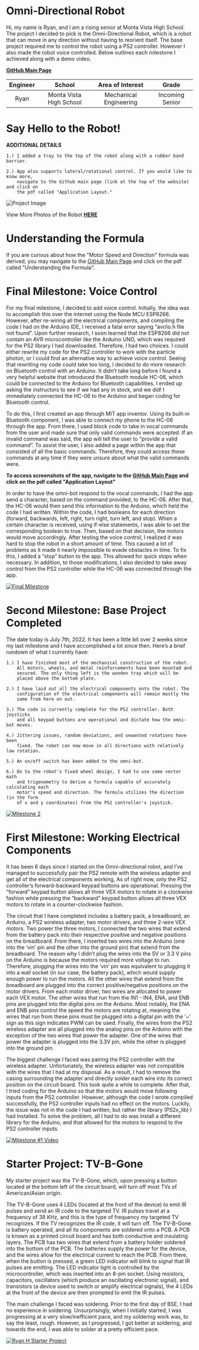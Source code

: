 ﻿# Omni-Directional Robot
Hi, my name is Ryan, and I am a rising senior at Monta Vista High School. The project I decided to pick is the Omni-Directional Robot, which is a robot that can move  in any direction without having to reorient itself. The base project required me to control the robot using a PS2 controller. However I also made the robot voice controlled. Below outlines each milestone I achieved along with a demo video.

[**GitHub Main Page**](https://github.com/BlueStamp-Engineering-2022/RyanH_BSE_Project/tree/main)

| **Engineer** | **School** | **Area of Interest** | **Grade** |
|:--:|:--:|:--:|:--:|
| Ryan | Monta Vista High School | Mechanical Engineering | Incoming Senior

# Say Hello to the Robot!

**ADDITIONAL DETAILS**

    1.) I added a tray to the top of the robot along with a rubber band barrier.
 
    2.) App also supports lateral/rotational control. If you would like to know more, 
        navigate to the Github main page (link at the top of the website) and click on 
        the pdf called "Application Layout."


![Project Image](https://lh3.googleusercontent.com/OTDZB_fRbJauujnu-WCWGBnh68xhCh3yK_IIQ2RLxm3OuFnp-NtxN7NV8xpYM68l3zfZxrPyPTi9qgjOuEeBDCfNuW9lkevW1aViOrRdyOd0khJoxAZGgizDsQwP8VO2sqmetw5LU-5-GMH4mdnk7aNdwUENzH9g7dXRPH2s2RE3KtppfX9-6APqr_fQLwXQiGH-LkXxwk8_3aItmG7DgcOUzZkM_oj00skPp8Ddp6J-K-sCRqMVdhQBMXbfHFYcC2hAz3cFfmOXEqXjo8rVUkVVnCRTTviLPZkrGLEP5F786OhnWylgUhu0vcjvDjRS0pIhGpSzmgvRTYAf__ekQeKBHxwlZ1F0RKFWxFKAFc-Pb1ZqCDieJML64qFFNOFQbDt7zs2ElQQcnIqaQKaLCd0jezgRbT_nJUPwy1UFi5-3Q7u4PiD23guOQYQwZKeQ5EIG-xViN9BHNDgH-nwILP5mg-I93FHhKPIE-cTvIprH0c88AIKifALQEHJR9KfXLWSp_VY-EUqHlwX0uSIx1cLxoD0XhESKR8N_AOgLkxSfhfZ6oVuz9z2S0PkaxCxzos5lrB8rHA3S16YZvbsTF1kJsKDKl7qAQjvDAz6oAwjrrLhE0fR705n6Cn2JU7fmeGE1tXGCfDSNkhlrmoqZo0ohfTTaaHSHoS1I6MGY3mJCrDakGfhzsusrOkCrMNYGfIrt_HIlPUHzmT2Dz1CnM7ztur8nqHpPctVUjfMgH81NH9p_5QqB62KIMAE5JaMaS7PdsI98-qaKbhxaOYWiZ-lgEsla3vksvAOZPlYCrIhBEdKH0Ib1TJjfvk-TrmM4HJqCZ9xWcR5z9kHwBINFEXhwTSTqO5sv_7xoaJqC4Rp-_ZeWKOGI-b7-SovS2Kb-NTg5hm77pCSPcrFS7wC_OrZzYDZ99pcSl_l3Dr62CT_pQG7D8kn-pRua2oiQGTvs18sZ1woK7NcRGBNhDqknEw=w672-h933-no?authuser=0)

View More Photos of the Robot [**HERE**](https://photos.app.goo.gl/3SrxdFMFwUQ3dkWM9)

# Understanding the Formula
If you are curious about how the "Motor Speed and Direction" formula was derived, you may navigate to the [GitHub Main Page](https://github.com/BlueStamp-Engineering-2022/RyanH_BSE_Project/tree/main) and click on the pdf called "Understanding the Formula". 


# Final Milestone: Voice Control
For my final milestone, I decided to add voice control. Initially, the idea was to accomplish this over the internet using the Node MCU ESP8266. However, after re-wiring all the electrical components, and compiling the code I had on the Arduino IDE, I received a fatal error saying “avr/io.h file not found”. Upon further research, I soon learned that the ESP8266 did not contain an AVR microcontroller like the Arduino UNO, which was required for the PS2 library I had downloaded. Therefore, I had two choices. I could either rewrite my code for the PS2 controller to work with the particle photon, or I could find an alternative way to achieve voice control. Seeing that rewriting my code could take too long, I decided to do more research on Bluetooth control with an Arduino. It didn’t take long before I found a very helpful website that introduced the Bluetooth module HC-06, which could be connected to the Arduino for Bluetooth capabilities. I ended up asking the instructors to see if we had any in stock, and we did! I immediately connected the HC-06 to the Arduino and began coding for Bluetooth control. 

To do this, I first created an app through MIT app inventor. Using its built-in Bluetooth component, I was able to connect my phone to the HC-06 through the app. From there, I used block code to take in vocal commands from the user and made sure that only valid commands were accepted. If an invalid command was said, the app will tell the user to “provide a valid command”. To assist the user, I also added a page within the app that consisted of all the basic commands. Therefore, they could access these commands at any time if they were unsure about what the valid commands were. 

****To access screenshots of the app, navigate to the [GitHub Main Page](https://github.com/BlueStamp-Engineering-2022/RyanH_BSE_Project/tree/main) and click on the pdf called "Application Layout"****

In order to have the omni-bot respond to the vocal commands, I had the app send a character, based on the command provided, to the HC-06. After that, the HC-06 would then send this information to the Arduino, which held the code I had written. Within the code, I had booleans for each direction (forward, backwards, left, right, turn right, turn left, and stop). When a certain character is received, using if-else statements, I was able to set the corresponding boolean to true. Then, based on that decision, the motors would move accordingly. After testing the voice control, I realized it was hard to stop the robot in a short amount of time. This caused a lot of problems as it made it nearly impossible to evade obstacles in time. To fix this, I added a “stop” button to the app. This allowed for quick stops when necessary. In addition, to those modifications, I also decided to take away control from the PS2 controller while the HC-06 was connected through the app. 

[![Final Milestone](https://res.cloudinary.com/marcomontalbano/image/upload/v1658525335/video_to_markdown/images/youtube--Z5iSiJXumOA-c05b58ac6eb4c4700831b2b3070cd403.jpg)](https://www.youtube.com/watch?v=Z5iSiJXumOA "Milestone 3")


# Second Milestone: Base Project Completed
The date today is July 7th, 2022. It has been a little bit over 2 weeks since my last milestone and I have accomplished a lot since then. Here’s a brief rundown of what I currently have: 

    1.) I have finished most of the mechanical construction of the robot. 
        All motors, wheels, and metal reinforcements have been mounted and 
        secured. The only thing left is the wooden tray which will be 
        placed above the bottom plate. 
  
    2.) I have laid out all the electrical components onto the robot. The 
        configuration of the electrical components will remain mostly the 
        same from here on out.
 
    3.) The code is currently complete for the PS2 controller. Both joysticks 
        and all keypad buttons are operational and dictate how the omni-bot moves. 
 
    4.) Jittering issues, random deviations, and unwanted rotations have been 
        fixed. The robot can now move in all directions with relatively low rotation. 
  
    5.) An on/off switch has been added to the omni-bot.
    
    6.) Do to the robot's fixed wheel design, I had to use some vector math 
        and trigonometry to derive a formula capable of accurately calculating each 
        motor's speed and direction. The formula utilizes the direction (in the form 
        of x and y coordinates) from the PS2 controller's joystick.

[![Milestone 2](https://res.cloudinary.com/marcomontalbano/image/upload/v1658528884/video_to_markdown/images/youtube--AEiCQfl9qKQ-c05b58ac6eb4c4700831b2b3070cd403.jpg)](https://www.youtube.com/watch?v=AEiCQfl9qKQ "Milestone 2")


# First Milestone: Working Electrical Components 
It has been 6 days since I started on the Omni-directional robot, and I’ve managed to successfully pair the PS2 remote with the wireless adapter and get all of the electrical components working, As of right now, only the PS2 controller’s forward-backward keypad buttons are operational. Pressing the “forward” keypad button allows all three VEX motors to rotate in a clockwise fashion while pressing the “backward” keypad button allows all three VEX motors to rotate in a counter-clockwise fashion. 

The circuit that I have completed includes a battery pack, a breadboard, an Arduino, a PS2 wireless adapter, two motor drivers, and three 2-wire VEX motors. Two power the three motors, I connected the two wires that extend from the battery pack into their respective positive and negative positions on the breadboard. From there, I inserted two wires into the Arduino (one into the ‘vin’ pin and the other into the ground pin) that extend from the breadboard. The reason why I didn’t plug the wires into the 5V or 3.3 V pins on the Arduino is because the motors required more voltage to run. Therefore, plugging the wires into the ‘vin’ pin was equivalent to plugging it into a wall socket (in our case, the battery pack), which would supply enough power to run the motors. All the other wires that extend from the breadboard are plugged into the correct positive/negative positions on the motor drivers. From each motor driver, two wires are allocated to power each VEX motor. The other wires that run from the IN1 - IN4, ENA, and ENB pins are plugged into the digital pins on the Arduino. Most notably, the ENA and ENB pins control the speed the motors are rotating at, meaning the wires that run from these pins must be plugged into a digital pin with the ‘~’ sign as this sign indicates PWM can be used. Finally, the wires from the PS2 wireless adapter are all plugged into the analog pins on the Arduino with the exception of the two wires that power the adapter. One of the wires that power the adapter is plugged into the 3.3V pin, while the other is plugged into the ground pin. 

The biggest challenge I faced was pairing the PS2 controller with the wireless adapter. Unfortunately, the wireless adapter was not compatible with the wires that I had at my disposal. As a result, I had to remove the casing surrounding the adapter and directly solder each wire into its correct position on the circuit board. This took quite a while to complete. After that, I tried coding for the Arduino so that the motors would move following inputs from the PS2 controller. However, although the code I wrote compiled successfully, the PS2 controller inputs had no effect on the motors. Luckily, the issue was not in the code I had written, but rather the library (PS2x_lib) I had installed. To solve the problem, all I had to do was install a different library for the Arduino, and that allowed for the motors to respond to the PS2 controller inputs. 



[![Milestone #1 Video](https://res.cloudinary.com/marcomontalbano/image/upload/v1656710570/video_to_markdown/images/youtube--j4AGbipcVsw-c05b58ac6eb4c4700831b2b3070cd403.jpg)](https://www.youtube.com/watch?v=j4AGbipcVsw "Milestone #1 Video")


# Starter Project: TV-B-Gone 


My starter project was the TV-B-Gone, which, upon pressing a button located at the bottom left of the circuit board, will turn off most TVs of American/Asian origin. 

The TV-B-Gone uses 4 LEDs (located at the front of the device) to emit IR pulses and send an IR code to the targeted TV. IR pulses travel at a frequency of 38 KHz, and this is the type of frequency my targeted TV recognizes. If the TV recognizes the IR code, it will turn off. The TV-B-Gone is battery operated, and all its components are soldered onto a PCB. A PCB is known as a printed circuit board and has both conductive and insulating layers. The PCB has two wires that extend from a battery holder soldered into the bottom of the PCB. The batteries supply the power for the device, and the wires allow for the electrical current to reach the PCB. From there, when the button is pressed, a green LED indicator will blink to signal that IR pulses are emitting. The LED indicator light is controlled by the microcontroller, which was inserted into an 8-pin socket. Using resistors, capacitors, oscillators (which produce an oscillating electronic signal), and transistors (a device used to switch or amplify electrical signals), the 4 LEDs at the front of the device are then prompted to emit the IR pulses. 

The main challenge I faced was soldering. Prior to the first day of BSE, I had no experience in soldering. Unsurprisingly, when I initially started, I was progressing at a very slow/inefficient pace, and my soldering work was, to say the least, rough. However, as I progressed, I got better at soldering, and towards the end, I was able to solder at a pretty efficient pace. 


[![Ryan H Starter Project](https://res.cloudinary.com/marcomontalbano/image/upload/v1655500204/video_to_markdown/images/youtube--NJntLOVBBz4-c05b58ac6eb4c4700831b2b3070cd403.jpg)](https://www.youtube.com/watch?v=NJntLOVBBz4 "Ryan H Starter Project")


